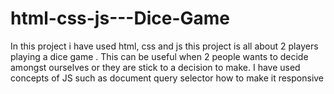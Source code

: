 # html-css-js---Dice-Game
In this project i have used html, css and js this project is all about 2 players playing a dice game . This can be useful when 2 people wants to decide amongst ourselves or they are stick to a decision to make. I have used concepts of JS such as document query selector how to make it responsive
